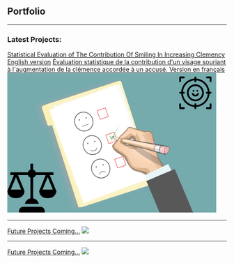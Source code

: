 ## Portfolio

---

### Latest Projects: 

[Statistical Evaluation of The Contribution Of Smiling In Increasing Clemency English version](/project)
[Évaluation statistique de la contribution d'un visage souriant à l'augmentation de la clémence accordée à un accusé. Version en français](/projectfr)
<img src="images/dummy_thumbnail2.jpg?raw=true"/>

---
[Future Projects Coming...](/pdf/sample_presentation.pdf)
<img src="images/dummy_thumbnail.jpg?raw=true"/>

---
[Future Projects Coming...](http://example.com/)
<img src="images/dummy_thumbnail.jpg?raw=true"/>


